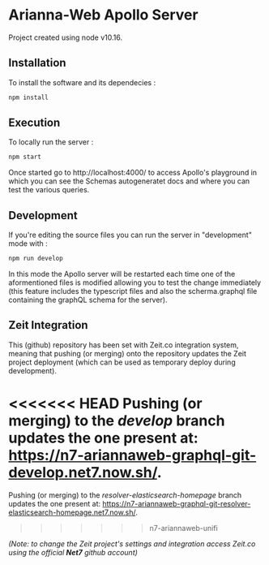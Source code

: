 # Arianna-Web Apollo Server

Project created using node v10.16.


## Installation

To install the software and its dependecies :

```bash
npm install
```

## Execution

To locally run the server :

```bash
npm start
```

Once started go to http://localhost:4000/ to access Apollo's playground in which you can see the Schemas autogeneratet docs and where you can test the various queries.

## Development

If you're editing the source files you can run the server in "development" mode with :

```bash
npm run develop
```

In this mode the Apollo server will be restarted each time one of the aformentioned files is modified allowing you to test the change immediately (this feature includes the typescript files and also the scherma.graphql file containing the graphQL schema for the server).



## Zeit Integration

This (github) repository has been set with Zeit.co integration system, meaning that pushing (or merging) onto the repository updates the Zeit project deployment (which can be used as temporary deploy during development).

<<<<<<< HEAD
Pushing (or merging) to the *develop* branch updates the one present at: https://n7-ariannaweb-graphql-git-develop.net7.now.sh/.
=======
Pushing (or merging) to the *resolver-elasticsearch-homepage* branch updates the one present at: https://n7-ariannaweb-graphql-git-resolver-elasticsearch-homepage.net7.now.sh/.
>>>>>>> n7-ariannaweb-unifi

 *(Note: to change the Zeit project's settings and integration access Zeit.co using the official **Net7** github account)*
